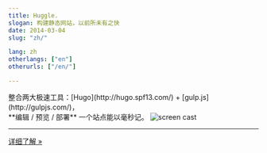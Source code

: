 ```yaml
---
title: Huggle.
slogan: 构建静态网站，以前所未有之快
date: 2014-03-04
slug: "zh/"

lang: zh
otherlangs: ["en"]
otherurls: ["/en/"]

---
```


<p class="intro">
整合两大极速工具：[Hugo](http://hugo.spf13.com/) + [gulp.js](http://gulpjs.com/)，<br>
**编辑 / 预览 / 部署** 一个站点能以毫秒记。

<img src="../media/huggle-demo.gif" alt="screen cast" class="img-responsive">

<hr>
<a class="btn btn-primary btn-lg" href="intro/">详细了解 &raquo;</a>
